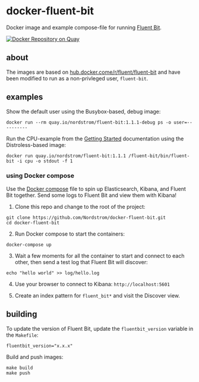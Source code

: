 docker-fluent-bit
=================

Docker image and example compose-file for running [Fluent Bit](https://fluentbit.io).

[![Docker Repository on Quay](https://quay.io/repository/nordstrom/fluent-bit/status "Docker Repository on Quay")](https://quay.io/repository/nordstrom/fluent-bit)

## about

The images are based on [hub.docker.come/r/fluent/fluent-bit](https://hub.docker.com/r/fluent/fluent-bit) and have been modified to run as a non-privleged user, `fluent-bit`.

## examples

Show the default user using the Busybox-based, debug image:

```
docker run --rm quay.io/nordstrom/fluent-bit:1.1.1-debug ps -o user=----------
```

Run the CPU-example from the [Getting Started](https://docs.fluentbit.io/manual/installation/docker#getting-started) documentation using the Distroless-based image:

```
docker run quay.io/nordstrom/fluent-bit:1.1.1 /fluent-bit/bin/fluent-bit -i cpu -o stdout -f 1
```

### using Docker compose

Use the [Docker compose](https://docs.docker.com/compose/) file to spin up Elasticsearch, Kibana, and Fluent Bit together. Send some logs to Fluent Bit and view them with Kibana!

1. Clone this repo and change to the root of the project:

```
git clone https://github.com/Nordstrom/docker-fluent-bit.git
cd docker-fluent-bit
```

2. Run Docker compose to start the containers:
```
docker-compose up
```

3. Wait a few moments for all the container to start and connect to each other, then send a test log that Fluent Bit will discover:

```
echo "hello world" >> log/hello.log
```

4. Use your browser to connect to Kibana: `http://localhost:5601`

5. Create an index pattern for `fluent_bit*` and visit the Discover view.

## building

To update the version of Fluent Bit, update the `fluentbit_version` variable in the `Makefile`:

```
fluentbit_version="x.x.x"
```

Build and push images:

```
make build
make push
```
